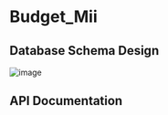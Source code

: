 # Budget_Mii

## Database Schema Design

![image](https://github.com/AlanDeleon88/budget_mii/assets/92609467/8d4b615d-d059-4c23-bdb5-d4619709ea57)


## API Documentation
